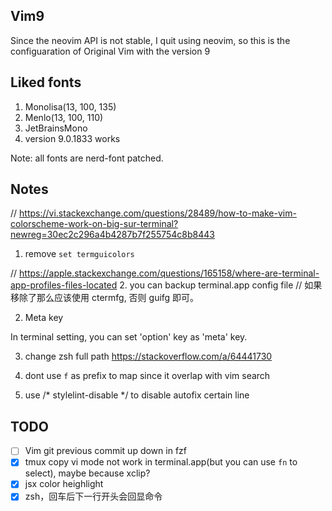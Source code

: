 ## Vim9

Since the neovim API is not stable, I quit using neovim, so this is the configuaration of Original Vim with the version 9

## Liked fonts

1. Monolisa(13, 100, 135)
2. Menlo(13, 100, 110)
3. JetBrainsMono
4. version 9.0.1833 works

Note: all fonts are nerd-font patched.

## Notes

// https://vi.stackexchange.com/questions/28489/how-to-make-vim-colorscheme-work-on-big-sur-terminal?newreg=30ec2c296a4b4287b7f255754c8b8443

1. remove `set termguicolors`

// https://apple.stackexchange.com/questions/165158/where-are-terminal-app-profiles-files-located 2. you can backup terminal.app config file
// 如果移除了那么应该使用 ctermfg, 否则 guifg 即可。

2. Meta key

In terminal setting, you can set 'option' key as 'meta' key.

3. change zsh full path
https://stackoverflow.com/a/64441730

4. dont use `f` as prefix to map since it overlap with vim search
5. use /* stylelint-disable */ to disable autofix certain line

## TODO

- [ ] Vim git previous commit up down in fzf
- [x] tmux copy vi mode not work in terminal.app(but you can use `fn` to select), maybe because xclip?
- [x] jsx color heighlight
- [x] zsh，回车后下一行开头会回显命令
